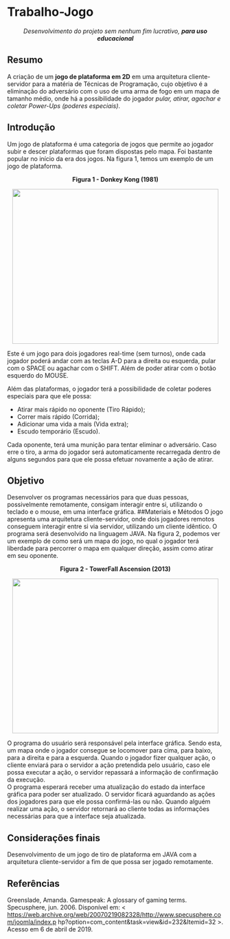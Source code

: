 # Trabalho-Jogo
*<p align="center">Desenvolvimento do projeto sem nenhum fim lucrativo, <strong>para uso educacional</strong></p>*
## Resumo 
A criação de um **jogo de plataforma em 2D** em uma arquitetura cliente-servidor para a matéria de Técnicas de Programação, cujo objetivo é a eliminação do adversário com o uso de uma arma de fogo em um mapa de tamanho médio, onde há a possibilidade do jogador *pular, atirar, agachar e coletar Power-Ups (poderes especiais)*.
## Introdução
Um jogo de plataforma é uma categoria de jogos que permite ao jogador subir e descer plataformas que foram dispostas pelo mapa. Foi bastante popular no início da era dos jogos. Na figura 1, temos um exemplo de um jogo de plataforma. 

**<p align="center">Figura 1 - Donkey Kong (1981)</p>**

<p align="center">
  <img width="480" height="360" src="https://i.ytimg.com/vi/lwwmUqUTJQY/hqdefault.jpg">
</p>

Este é um jogo para dois jogadores real-time (sem turnos), onde cada jogador poderá andar com as teclas A-D para a direita ou esquerda, pular com o SPACE ou agachar com o SHIFT. Além de poder atirar com o botão esquerdo do MOUSE. 
 
Além das plataformas, o jogador terá a possibilidade de coletar poderes especiais para que ele possa: 
- Atirar mais rápido no oponente (Tiro Rápido); 
- Correr mais rápido (Corrida); 
- Adicionar uma vida a mais (Vida extra); 
- Escudo temporário (Escudo). 

Cada oponente, terá uma munição para tentar eliminar o adversário. Caso erre o tiro, a arma do jogador será automaticamente recarregada dentro de alguns segundos para que ele possa efetuar novamente a ação de atirar.
## Objetivo
Desenvolver os programas necessários para que duas pessoas, possivelmente remotamente, consigam interagir entre si, utilizando o teclado e o mouse, em uma interface gráfica. 
##Materiais e Métodos 
O jogo apresenta uma arquitetura cliente-servidor, onde dois jogadores remotos conseguem interagir entre si via servidor, utilizando um cliente idêntico. O programa será desenvolvido na linguagem JAVA. Na figura 2, podemos ver um exemplo de como será um mapa do jogo, no qual o jogador terá liberdade para percorrer o mapa em qualquer direção, assim como atirar em seu oponente. 

**<p align="center">Figura 2 - TowerFall Ascension (2013) </p>**

<p align="center">
  <img width="480" height="360" src="https://gocdkeys.pt/images/captures/towerfall-ascension-pc-cd-key-4.jpg">
</p>
                                                           
O programa do usuário será responsável pela interface gráfica. Sendo esta, um mapa onde o jogador consegue se locomover para cima, para baixo, para a direita e para a esquerda. Quando o jogador fizer qualquer ação, o cliente enviará para o servidor a ação pretendida pelo usuário, caso ele possa executar a ação, o servidor repassará a informação de confirmação da execução.  
O programa esperará receber uma atualização do estado da interface gráfica para poder ser atualizado. O servidor ficará aguardando as ações dos jogadores para que ele possa confirmá-las ou não. Quando alguém realizar uma ação, o servidor retornará ao cliente todas as informações necessárias para que a interface seja atualizada. 
## Considerações finais 
Desenvolvimento de um jogo de tiro de plataforma em JAVA com a arquitetura cliente-servidor a fim de que possa ser jogado remotamente. 
 
## Referências 
Greenslade, Amanda. Gamespeak: A glossary of gaming terms. Specusphere, jun. 2006. Disponível em: < https://web.archive.org/web/20070219082328/http://www.specusphere.com/joomla/index.p hp?option=com_content&task=view&id=232&Itemid=32 >. Acesso em 6 de abril de 2019. 
 
